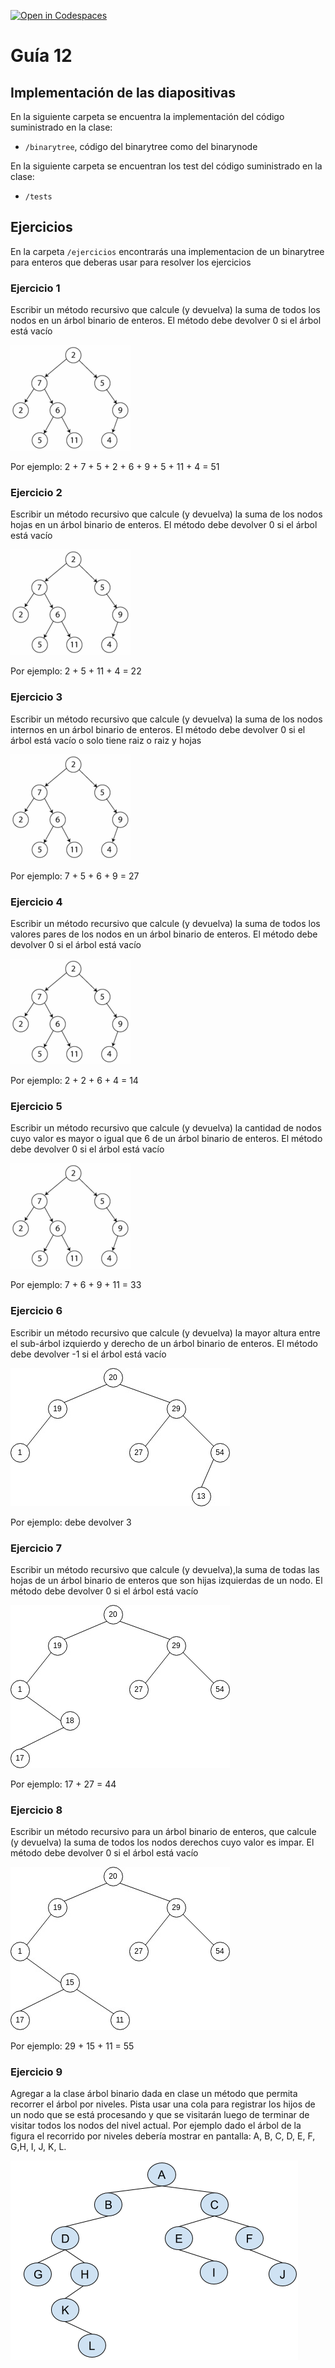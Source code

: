 [![Open in Codespaces](https://classroom.github.com/assets/launch-codespace-7f7980b617ed060a017424585567c406b6ee15c891e84e1186181d67ecf80aa0.svg)](https://classroom.github.com/open-in-codespaces?assignment_repo_id=11120992)
# Guía 12
## Implementación de las diapositivas

En la siguiente carpeta se encuentra la implementación del código suministrado en la clase:

- `/binarytree`, código del binarytree como del binarynode

En la siguiente carpeta se encuentran los test del código suministrado en la clase:

- `/tests`

## Ejercicios

En la carpeta `/ejercicios` encontrarás una implementacion de un binarytree para enteros que deberas usar para resolver los ejercicios


### Ejercicio 1
Escribir un método recursivo que calcule (y devuelva) la suma de todos los nodos en un árbol binario de enteros. El método debe devolver 0 si el árbol está vacío

![](imagenes/tree.png)

Por ejemplo: 2 + 7 + 5 + 2 + 6 + 9 + 5 + 11 + 4 =  51

### Ejercicio 2
Escribir un método recursivo que calcule (y devuelva) la suma de los nodos hojas en un árbol binario de enteros. El método debe devolver 0 si el árbol está vacío

![](imagenes/tree.png)

Por ejemplo: 2 + 5 + 11 + 4 =  22

### Ejercicio 3
Escribir un método recursivo que calcule (y devuelva) la suma de los nodos internos en un árbol binario de enteros. El método debe devolver 0 si el árbol está vacío o solo tiene raiz o raiz y hojas

![](imagenes/tree.png)

Por ejemplo: 7 + 5 + 6 + 9 =  27

### Ejercicio 4
Escribir un método recursivo que calcule (y devuelva) la suma de todos los valores pares de los nodos en un árbol binario de enteros. El método debe devolver 0 si el árbol está vacío

![](imagenes/tree.png)

Por ejemplo: 2 + 2 + 6 + 4 =  14

### Ejercicio 5
Escribir un método recursivo que calcule (y devuelva) la cantidad de nodos cuyo valor es mayor o igual que 6 de un árbol binario de enteros. El método debe devolver 0 si el árbol está vacío

![](imagenes/tree.png)

Por ejemplo: 7 + 6 + 9 + 11 =  33

### Ejercicio 6
Escribir un método recursivo que calcule (y devuelva) la mayor altura entre el sub-árbol izquierdo y derecho de un árbol binario de enteros. El método debe devolver -1 si el árbol está vacío

![](imagenes/ejer6.jpg)

Por ejemplo: debe devolver 3

### Ejercicio 7
Escribir un método recursivo que calcule (y devuelva),la suma de todas las hojas de un árbol binario de enteros que son hijas izquierdas de un nodo. El método debe devolver 0 si el árbol está vacío

![](imagenes/ejer7.jpg)

Por ejemplo: 17 + 27 = 44

### Ejercicio 8

Escribir un método recursivo para un árbol binario de enteros, que calcule (y devuelva) la suma de todos los nodos derechos cuyo valor es impar. El método debe devolver 0 si el árbol está vacío

![](imagenes/ejer8.jpg)

Por ejemplo: 29 + 15 + 11 = 55

### Ejercicio 9

Agregar a la clase árbol binario dada en clase un método que permita recorrer el árbol por niveles. Pista usar una cola para registrar los hijos de un nodo que se está procesando y que se visitarán luego de terminar de visitar todos los nodos del nivel actual. Por ejemplo dado el árbol de la figura el recorrido por niveles debería mostrar en pantalla: A, B, C, D, E, F, G,H, I, J, K, L.

![](imagenes/ejer9.png)
